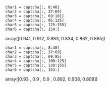     char1 = captcha[:, 8:40]
    char2 = captcha[:, 37:69]
    char3 = captcha[:, 69:101]
    char4 = captcha[:, 95:125]
    char5 = captcha[:, 125:155]
    char6 = captcha[:, 154:]

array([0.941, 0.912, 0.883, 0.834, 0.862, 0.885])


    char1 = captcha[:, 8:40]
    char2 = captcha[:, 37:69]
    char3 = captcha[:, 69:95]
    char4 = captcha[:, 100:125]
    char5 = captcha[:, 130:155]
    char6 = captcha[:, 153:]


array([0.93 , 0.9  , 0.9  , 0.892, 0.908, 0.898])